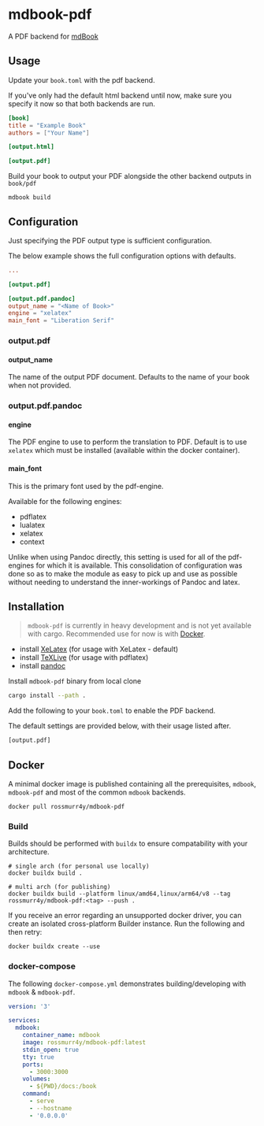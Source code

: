 # mdbook-pdf

A PDF backend for [mdBook](https://rust-lang.github.io/mdBook/)

## Usage

Update your `book.toml` with the pdf backend.

If you've only had the default html backend until now, make sure you specify it now so that both backends are run.

```toml
[book]
title = "Example Book"
authors = ["Your Name"]

[output.html]

[output.pdf]
```

Build your book to output your PDF alongside the other backend outputs in `book/pdf`

```terminal
mdbook build
```

## Configuration

Just specifying the PDF output type is sufficient configuration.

The below example shows the full configuration options with defaults.

```toml
...

[output.pdf]

[output.pdf.pandoc]
output_name = "<Name of Book>"
engine = "xelatex"
main_font = "Liberation Serif"
```

### output.pdf

#### output_name

The name of the output PDF document. Defaults to the name of your book when not provided.

### output.pdf.pandoc
#### engine

The PDF engine to use to perform the translation to PDF. Default is to use `xelatex` which must be installed (available within the docker container).

#### main_font

This is the primary font used by the pdf-engine.

Available for the following engines:

- pdflatex
- lualatex
- xelatex
- context

Unlike when using Pandoc directly, this setting is used for all of the pdf-engines for which it is available. This consolidation of configuration was done so as to make the module as easy to pick up and use as possible without needing to understand the inner-workings of Pandoc and latex.

## Installation

> `mdbook-pdf` is currently in heavy development and is not yet available with cargo.
> Recommended use for now is with [Docker](#docker).

- install [XeLatex](http://xetex.sourceforge.net) (for usage with XeLatex - default)
- install [TeXLive](https://www.tug.org/texlive/) (for usage with pdflatex)
- install [pandoc](https://pandoc.org/installing.html)

Install `mdbook-pdf` binary from local clone

```bash
cargo install --path .
```

Add the following to your `book.toml` to enable the PDF backend.

The default settings are provided below, with their usage listed after.

```bash
[output.pdf]
```

## Docker

A minimal docker image is published containing all the prerequisites, `mdbook`, `mdbook-pdf` and most of the common `mdbook` backends.

```terminal
docker pull rossmurr4y/mdbook-pdf
```

### Build

Builds should be performed with `buildx` to ensure compatability with your architecture.

```terminal
# single arch (for personal use locally)
docker buildx build .

# multi arch (for publishing)
docker buildx build --platform linux/amd64,linux/arm64/v8 --tag rossmurr4y/mdbook-pdf:<tag> --push .
```

If you receive an error regarding an unsupported docker driver, you can create an isolated cross-platform Builder instance. Run the following and then retry:

```terminal
docker buildx create --use
```

### docker-compose

The following `docker-compose.yml` demonstrates building/developing with `mdbook` & `mdbook-pdf`.

```yml
version: '3'

services:
  mdbook:
    container_name: mdbook
    image: rossmurr4y/mdbook-pdf:latest
    stdin_open: true
    tty: true
    ports:
      - 3000:3000
    volumes:
      - ${PWD}/docs:/book
    command:
      - serve
      - --hostname
      - '0.0.0.0'
```
